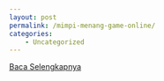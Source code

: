 ```yaml
---
layout: post
permalink: /mimpi-menang-game-online/
categories:
    - Uncategorized
---
```


[Baca Selengkapnya](/03)